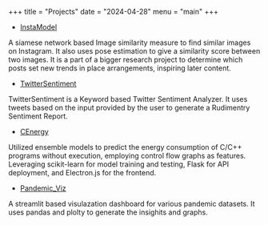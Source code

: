 +++
title = "Projects"
date = "2024-04-28"
menu = "main"
+++







- [InstaModel](https://github.com/AsadAliDD/instaModel)

A siamese network based Image similarity measure to find similar images on Instagram. It also uses pose estimation to give a similarity score between two images. It is a part of a bigger research project to determine which posts set new trends in place arrangements, inspiring later content.

- [TwitterSentiment](https://github.com/AsadAliDD/TwitterSentiment)

TwitterSentiment is a Keyword based Twitter Sentiment Analyzer. It uses tweets based on the input provided by the user to generate a Rudimentry Sentiment Report.
  
- [CEnergy](https://github.com/zeeque16/CEnergy-App)
  
Utilized ensemble models to predict the energy consumption of C/C++ programs without execution, employing control flow graphs as features. Leveraging scikit-learn for model training and testing, Flask for API deployment, and Electron.js for the frontend.

- [Pandemic_Viz](https://github.com/AsadAliDD/Pandemic_Viz)

A streamlit based visulazation dashboard for various pandemic datasets. It uses pandas and plolty to generate the insighits and graphs.
